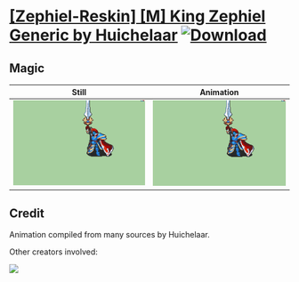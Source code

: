 # [\[Zephiel-Reskin\] \[M\] King Zephiel Generic by Huichelaar](./) [![Download](https://img.shields.io/badge/Download--red?style=social&logo=github)](https://minhaskamal.github.io/DownGit/#/home?url=https://github.com/Klokinator/FE-Repo/tree/main/Battle%20Animations%2FInfantry%20-%20Knights%2C%20Generals%2C%20Armors%2F%5BZephiel-Reskin%5D%20%5BM%5D%20King%20Zephiel%20Generic%20by%20Huichelaar%2F6.%20Magic%20(With%20Sword))

## Magic

| Still | Animation |
| :---: | :-------: |
| ![Magic still](./Magic_000.png) | ![Magic](./Magic.gif) |

## Credit

Animation compiled from many sources by Huichelaar.

Other creators involved:

<img src="./Credits.png" />
